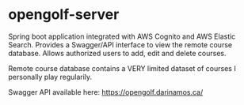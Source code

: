 # opengolf-server

Spring boot application integrated with AWS Cognito and AWS Elastic Search. Provides a Swagger/API interface to view the remote course database. Allows authorized users to add, edit and delete courses.

Remote course database contains a VERY limited dataset of courses I personally play regularily.

Swagger API available here: https://opengolf.darinamos.ca/
